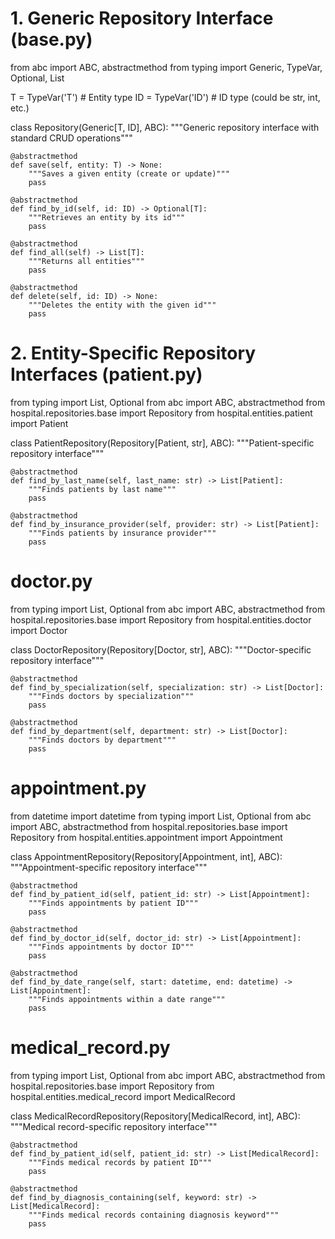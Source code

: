 # 1. Generic Repository Interface (base.py)

from abc import ABC, abstractmethod
from typing import Generic, TypeVar, Optional, List

T = TypeVar('T')  # Entity type
ID = TypeVar('ID')  # ID type (could be str, int, etc.)

class Repository(Generic[T, ID], ABC):
    """Generic repository interface with standard CRUD operations"""
    
    @abstractmethod
    def save(self, entity: T) -> None:
        """Saves a given entity (create or update)"""
        pass
    
    @abstractmethod
    def find_by_id(self, id: ID) -> Optional[T]:
        """Retrieves an entity by its id"""
        pass
    
    @abstractmethod
    def find_all(self) -> List[T]:
        """Returns all entities"""
        pass
    
    @abstractmethod
    def delete(self, id: ID) -> None:
        """Deletes the entity with the given id"""
        pass

 #  2. Entity-Specific Repository Interfaces (patient.py)

 from typing import List, Optional
from abc import ABC, abstractmethod
from hospital.repositories.base import Repository
from hospital.entities.patient import Patient

class PatientRepository(Repository[Patient, str], ABC):
    """Patient-specific repository interface"""
    
    @abstractmethod
    def find_by_last_name(self, last_name: str) -> List[Patient]:
        """Finds patients by last name"""
        pass
    
    @abstractmethod
    def find_by_insurance_provider(self, provider: str) -> List[Patient]:
        """Finds patients by insurance provider"""
        pass

  # doctor.py

  from typing import List, Optional
from abc import ABC, abstractmethod
from hospital.repositories.base import Repository
from hospital.entities.doctor import Doctor

class DoctorRepository(Repository[Doctor, str], ABC):
    """Doctor-specific repository interface"""
    
    @abstractmethod
    def find_by_specialization(self, specialization: str) -> List[Doctor]:
        """Finds doctors by specialization"""
        pass
    
    @abstractmethod
    def find_by_department(self, department: str) -> List[Doctor]:
        """Finds doctors by department"""
        pass

# appointment.py

from datetime import datetime
from typing import List, Optional
from abc import ABC, abstractmethod
from hospital.repositories.base import Repository
from hospital.entities.appointment import Appointment

class AppointmentRepository(Repository[Appointment, int], ABC):
    """Appointment-specific repository interface"""
    
    @abstractmethod
    def find_by_patient_id(self, patient_id: str) -> List[Appointment]:
        """Finds appointments by patient ID"""
        pass
    
    @abstractmethod
    def find_by_doctor_id(self, doctor_id: str) -> List[Appointment]:
        """Finds appointments by doctor ID"""
        pass
    
    @abstractmethod
    def find_by_date_range(self, start: datetime, end: datetime) -> List[Appointment]:
        """Finds appointments within a date range"""
        pass

 # medical_record.py

 from typing import List, Optional
from abc import ABC, abstractmethod
from hospital.repositories.base import Repository
from hospital.entities.medical_record import MedicalRecord

class MedicalRecordRepository(Repository[MedicalRecord, int], ABC):
    """Medical record-specific repository interface"""
    
    @abstractmethod
    def find_by_patient_id(self, patient_id: str) -> List[MedicalRecord]:
        """Finds medical records by patient ID"""
        pass
    
    @abstractmethod
    def find_by_diagnosis_containing(self, keyword: str) -> List[MedicalRecord]:
        """Finds medical records containing diagnosis keyword"""
        pass
